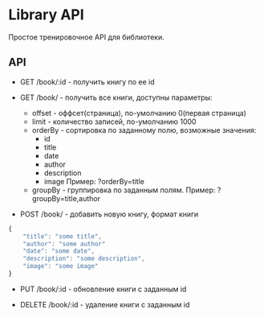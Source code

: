 # Library API

Простое тренировочное API для библиотеки.

## API

* GET /book/:id - получить книгу по ее id
* GET /book/ - получить все книги, доступны параметры:
  * offset - оффсет(страница), по-умолчанию 0(первая страница)
  * limit - количество записей, по-умолчанию 1000
  * orderBy - сортировка по заданному полю, возможные значения:
    * id
    * title
    * date
    * author
    * description
    * image Пример: ?orderBy=title
  * groupBy - группировка по заданным полям. Пример: ?groupBy=title,author

* POST /book/ - добавить новую книгу, формат книги

```js
{
    "title": "some title",
    "author": "some author"
    "date": "some date",
    "description": "some description",
    "image": "some image"
}
```

* PUT /book/:id - обновление книги с заданным id

* DELETE /book/:id - удаление книги с заданным id
